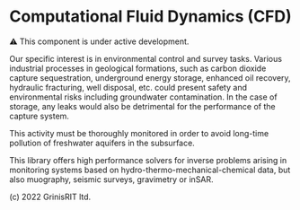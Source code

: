 # Computational Fluid Dynamics (CFD)

:warning: This component is under active development.

Our specific interest is in environmental control and survey tasks.
Various industrial processes in geological formations, 
such as carbon dioxide capture sequestration, 
underground energy storage, enhanced oil recovery,
hydraulic fracturing, well disposal,
etc. could present safety and environmental risks 
including groundwater contamination. 
In the case of storage, any leaks would also be detrimental 
for the performance of the capture system.

This activity must be thoroughly monitored 
in order to avoid long-time pollution of freshwater aquifers 
in the subsurface.

This library offers high performance solvers for inverse problems 
arising in monitoring systems based on 
hydro-thermo-mechanical-chemical data,
but also muography, seismic surveys, 
gravimetry or inSAR.

(c) 2022 GrinisRIT ltd.
